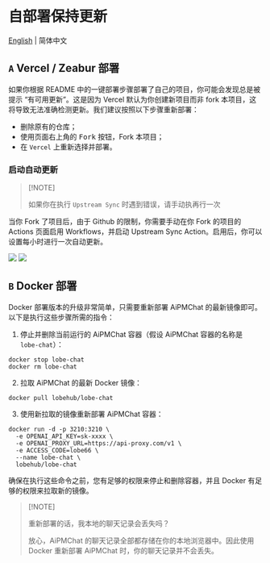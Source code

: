 # 自部署保持更新

[English](https://github.com/aipmhub/aipm-chat/wiki/Upstream-Sync) | 简体中文

## `A` Vercel / Zeabur 部署

如果你根据 README 中的一键部署步骤部署了自己的项目，你可能会发现总是被提示 “有可用更新”。这是因为 Vercel 默认为你创建新项目而非 fork 本项目，这将导致无法准确检测更新。我们建议按照以下步骤重新部署：

- 删除原有的仓库；
- 使用页面右上角的 <kbd>Fork</kbd> 按钮，Fork 本项目；
- 在 `Vercel` 上重新选择并部署。

### 启动自动更新

> \[!NOTE]
>
> 如果你在执行 `Upstream Sync` 时遇到错误，请手动执再行一次

当你 Fork 了项目后，由于 Github 的限制，你需要手动在你 Fork 的项目的 Actions 页面启用 Workflows，并启动 Upstream Sync Action。启用后，你可以设置每小时进行一次自动更新。

![](https://github-production-user-asset-6210df.s3.amazonaws.com/17870709/266985117-4d48fe7b-0412-4667-8129-b25ebcf2c9de.png)
![](https://github-production-user-asset-6210df.s3.amazonaws.com/17870709/266985177-7677b4ce-c348-4145-9f60-829d448d5be6.png)

## `B` Docker 部署

Docker 部署版本的升级非常简单，只需要重新部署 AiPMChat 的最新镜像即可。 以下是执行这些步骤所需的指令：

1. 停止并删除当前运行的 AiPMChat 容器（假设 AiPMChat 容器的名称是 `lobe-chat`）：

```fish
docker stop lobe-chat
docker rm lobe-chat
```

2. 拉取 AiPMChat 的最新 Docker 镜像：

```fish
docker pull lobehub/lobe-chat
```

3. 使用新拉取的镜像重新部署 AiPMChat 容器：

```fish
docker run -d -p 3210:3210 \
  -e OPENAI_API_KEY=sk-xxxx \
  -e OPENAI_PROXY_URL=https://api-proxy.com/v1 \
  -e ACCESS_CODE=lobe66 \
  --name lobe-chat \
  lobehub/lobe-chat
```

确保在执行这些命令之前，您有足够的权限来停止和删除容器，并且 Docker 有足够的权限来拉取新的镜像。

> \[!NOTE]
>
> 重新部署的话，我本地的聊天记录会丢失吗？
>
> 放心，AiPMChat 的聊天记录全部都存储在你的本地浏览器中。因此使用 Docker 重新部署 AiPMChat 时，你的聊天记录并不会丢失。
